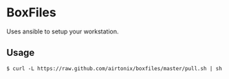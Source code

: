 # BoxFiles

Uses ansible to setup your workstation.

## Usage


```console
$ curl -L https://raw.github.com/airtonix/boxfiles/master/pull.sh | sh
```

